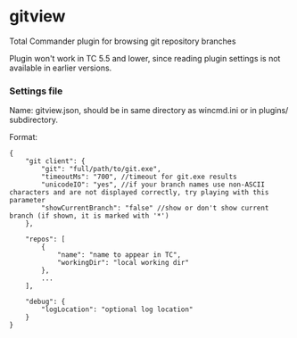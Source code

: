# gitview
Total Commander plugin for browsing git repository branches

Plugin won't work in TC 5.5 and lower, since reading plugin settings is not available in earlier versions.

### Settings file
Name: gitview.json, should be in same directory as wincmd.ini or in plugins/ subdirectory.

Format:

	{
		"git client": {
			"git": "full/path/to/git.exe",
			"timeoutMs": "700", //timeout for git.exe results
			"unicodeIO": "yes", //if your branch names use non-ASCII characters and are not displayed correctly, try playing with this parameter
			"showCurrentBranch": "false" //show or don't show current branch (if shown, it is marked with '*')
		},

		"repos": [
			{
				"name": "name to appear in TC",
				"workingDir": "local working dir"
			},
			...
		],

		"debug": {
			"logLocation": "optional log location"
		}
	}
